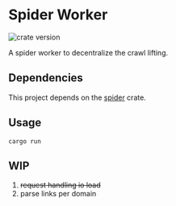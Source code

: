 # Spider Worker

![crate version](https://img.shields.io/crates/v/spider.svg)

A spider worker to decentralize the crawl lifting.

## Dependencies

This project depends on the [spider](../spider/) crate.

## Usage

`cargo run`

## WIP

1. ~~request handling io load~~
2. parse links per domain
